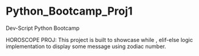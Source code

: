 # Python_Bootcamp_Proj1
Dev-Script Python Bootcamp

HOROSCOPE PROJ:
This project is built to showcase while , elif-else logic implementation to display some message using zodiac number.
